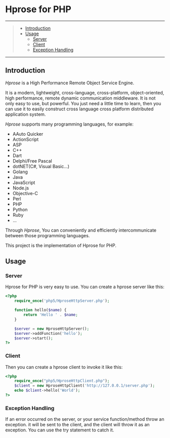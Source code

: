 # Hprose for PHP

---
> - [Introduction](#introduction)
> - [Usage](#usage)
>     - [Server](#server)
>     - [Client](#client)
>     - [Exception Handling](#exception-handling)

---

## Introduction

*Hprose* is a High Performance Remote Object Service Engine.

It is a modern, lightweight, cross-language, cross-platform, object-oriented,
high performance, remote dynamic communication middleware. It is not only easy to
use, but powerful. You just need a little time to learn, then you can use it to
easily construct cross language cross platform distributed application system.

*Hprose* supports many programming languages, for example:

* AAuto Quicker
* ActionScript
* ASP
* C++
* Dart
* Delphi/Free Pascal
* dotNET(C#, Visual Basic...)
* Golang
* Java
* JavaScript
* Node.js
* Objective-C
* Perl
* PHP
* Python
* Ruby
* ...

Through *Hprose*, You can conveniently and efficiently intercommunicate between those
programming languages.

This project is the implementation of Hprose for PHP.

## Usage

### Server

Hprose for PHP is very easy to use. You can create a hprose server like this:

```php
<?php
    require_once('php5/HproseHttpServer.php');

    function hello($name) {
        return 'Hello ' . $name;
    }

    $server = new HproseHttpServer();
    $server->addFunction('hello');
    $server->start();
?>

```

### Client

Then you can create a hprose client to invoke it like this:

```php
<?php
    require_once("php5/HproseHttpClient.php");
    $client = new HproseHttpClient('http://127.0.0.1/server.php');
    echo $client->hello('World');
?>
```

### Exception Handling

If an error occurred on the server, or your service function/method throw an exception. it will be sent to the client, and the client will throw it as an exception. You can use the try statement to catch it.

